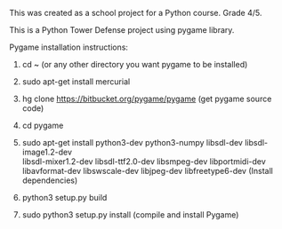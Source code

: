 This was created as a school project for a Python course. Grade 4/5.

This is a Python Tower Defense project using pygame library.

Pygame installation instructions:

1. cd ~ (or any other directory you want pygame to be installed)

2. sudo apt-get install mercurial

3. hg clone https://bitbucket.org/pygame/pygame (get pygame source code)

4. cd pygame


5. sudo apt-get install python3-dev python3-numpy libsdl-dev libsdl-image1.2-dev \
  libsdl-mixer1.2-dev libsdl-ttf2.0-dev libsmpeg-dev libportmidi-dev \
  libavformat-dev libswscale-dev libjpeg-dev libfreetype6-dev
(Install dependencies)

6. python3 setup.py build
7. sudo python3 setup.py install
(compile and install Pygame)
